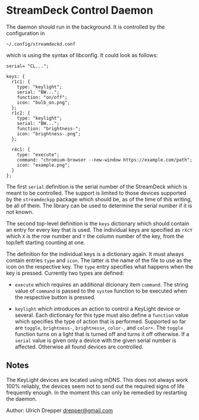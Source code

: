 StreamDeck Control Daemon
=========================

The daemon should run in the background.  It is controlled by the configuration in

    ~/.config/streamdeckd.conf

which is using the syntax of libconfig.  It could look as follows:

    serial= "CL...";
    
    keys: {
      r1c1: {
      	type: "keylight";
      	serial: "BW...";
      	function: "on/off";
      	icon: "bulb_on.png";
      };
      r1c2: {
      	type: "keylight";
      	serial: "BW...";
      	function: "brightness-";
      	icon: "brightness-.png";
      };
    
      r4c1: {
      	type: "execute";
      	command: "chromium-browser --new-window https://example.com/path";
      	icon: "example.png";
      }
    };

The first `serial` definition is the serial number of the StreamDeck which is meant to be controlled.
The support is limited to those devices supported by the `streamdeckpp` package which should be,
as of the time of this writing, be all of them.  The library can be used to determine the serial
number if it is not known.

The second top-level definition is the `keys` dictionary which should contain an entry for every
key that is used.  The individual keys are specified as `rXcY` which `X` is the row number and `Y` the column number of the key, from the top/left starting counting at one.

The definition for the individual keys is a dictionary again.  It must always contain entries `type`
and `icon`.  The latter is the name of the file to use as the icon on the respective key.  The `type`
entry specifies what happens when the key is pressed.  Currently two types are defined:

* `execute` which requires an additional dicionary item `command`. The string value of `command` is
  passed to the `system` function to be executed when the respective button is pressed.

* `keylight` which introduces an action to control a KeyLight device or several.  Each dictionary for
  this type must also define a `function` value which specifies the type of action that is performed.
  Supported so far are `toggle`, `brightness-`, `brightness+`, `color-`, and `color+`.  The `toggle`
  function turns on a light that is turned off and turns it off otherwise.  If a `serial` value is
  given only a device with the given serial number is affected.  Otherwise all found devices are
  controlled.


Notes
-----

The KeyLight devices are located using mDNS.  This does not always work 100% reliably, the devices
seem not to send out the required signs of life frequently enough.  In the moment this can only be
remedied by restarting the daemon.



Author: Ulrich Drepper <drepper@gmail.com>
